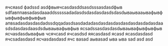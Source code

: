 ячсяasd
фadssd
asdфвыячсasdasddsasdsssasdasdфыв
sdfавппавsadasdaaaddsssssadadasdsdasdasdasdsdasdываывааывафывфывфывфывфывфыв
апвsadasdasdasdadssdqqadasdsasdadadasdasdasdasdasdasdasdadasdaasdsdasdasdaasdsdываывафывфыв
ясsadssasdasdasdываывафывфывфыв
ясчasdasdывафыв
чсячсasd
ячсasdsd
яясasdasd
ясasd
ясasdasdasd
ячсsadasdasd
ясчasdasdasd
ячс
ваsad
аываsad
ыва
ыва
sad
asd
asd
